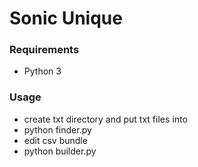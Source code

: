 # Sonic Unique

### Requirements

- Python 3

### Usage

- create txt directory and put txt files into
- python finder.py
- edit csv bundle
- python builder.py
